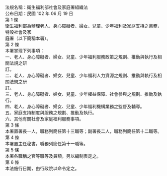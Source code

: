 法規名稱：衛生福利部社會及家庭署組織法  
公布日期：民國 102 年 06 月 19 日  
第 1 條  
衛生福利部為辦理老人、身心障礙者、婦女、兒童、少年福利及家庭支持之業務，特設社會及家  
庭署（以下簡稱本署）。  
第 2 條  
本署掌理下列事項：  
一、老人、身心障礙者、婦女、兒童、少年福利服務政策之規劃、推動與執行及相關法規之研  
訂。  
二、老人、身心障礙者、婦女、兒童、少年福利人力資源之規劃、推動與執行及相關法規之研  
訂。  
三、老人、身心障礙者、婦女、兒童、少年權益保障、社會參與之規劃、推動及執行。  
四、老人、身心障礙者、婦女、兒童、少年福利機構業務之監督及輔導。  
五、家庭支持制度與服務之規劃、推動及執行。  
六、其他有關社會及家庭福利服務事項。  
第 3 條  
本署置署長一人，職務列簡任第十三職等；副署長二人，職務列簡任第十二職等。  
第 4 條  
本署置主任秘書，職務列簡任第十一職等。  
第 5 條  
本署各職稱之官等職等及員額，另以編制表定之。  
第 6 條  
本法施行日期，由行政院以命令定之。  



